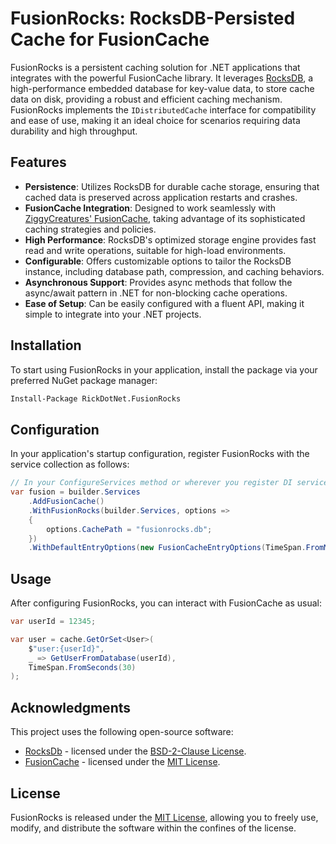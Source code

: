 # FusionRocks: RocksDB-Persisted Cache for FusionCache

FusionRocks is a persistent caching solution for .NET applications that integrates with the powerful FusionCache library. It leverages [RocksDB](https://rocksdb.org/), a high-performance embedded database for key-value data, to store cache data on disk, providing a robust and efficient caching mechanism. FusionRocks implements the `IDistributedCache` interface for compatibility and ease of use, making it an ideal choice for scenarios requiring data durability and high throughput.

## Features

- **Persistence**: Utilizes RocksDB for durable cache storage, ensuring that cached data is preserved across application restarts and crashes.
- **FusionCache Integration**: Designed to work seamlessly with [ZiggyCreatures' FusionCache](https://github.com/ZiggyCreatures/FusionCache), taking advantage of its sophisticated caching strategies and policies.
- **High Performance**: RocksDB's optimized storage engine provides fast read and write operations, suitable for high-load environments.
- **Configurable**: Offers customizable options to tailor the RocksDB instance, including database path, compression, and caching behaviors.
- **Asynchronous Support**: Provides async methods that follow the async/await pattern in .NET for non-blocking cache operations.
- **Ease of Setup**: Can be easily configured with a fluent API, making it simple to integrate into your .NET projects.

## Installation

To start using FusionRocks in your application, install the package via your preferred NuGet package manager:

```sh
Install-Package RickDotNet.FusionRocks
```

## Configuration

In your application's startup configuration, register FusionRocks with the service collection as follows:

```csharp
// In your ConfigureServices method or wherever you register DI services
var fusion = builder.Services  
    .AddFusionCache()  
    .WithFusionRocks(builder.Services, options =>
    {
        options.CachePath = "fusionrocks.db";
    })
    .WithDefaultEntryOptions(new FusionCacheEntryOptions(TimeSpan.FromMinutes(2)));
```

## Usage

After configuring FusionRocks, you can interact with FusionCache as usual:

```csharp
var userId = 12345;

var user = cache.GetOrSet<User>(
    $"user:{userId}",
    _ => GetUserFromDatabase(userId),
    TimeSpan.FromSeconds(30)
);
```
## Acknowledgments

This project uses the following open-source software:

- [RocksDb](https://github.com/curiosity-ai/rocksdb-sharp) - licensed under the [BSD-2-Clause License](https://github.com/curiosity-ai/rocksdb-sharp/blob/master/LICENSE).
- [FusionCache](https://github.com/ZiggyCreatures/FusionCache) - licensed under the [MIT License](https://github.com/ZiggyCreatures/FusionCache/blob/main/LICENSE.md).

## License

FusionRocks is released under the [MIT License](https://opensource.org/licenses/MIT), allowing you to freely use, modify, and distribute the software within the confines of the license.